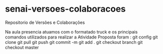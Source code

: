 # senai-versoes-colaboracoes
Repositorio de Versões e Colaborações


Na aula presencia atuamos com o formatado truck e os principais comandos utilizados para realizar a Atividade Proposta foram : git config git clone git pull git push git commit -m git add . git checkout branch git checkout master

